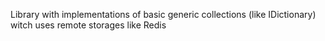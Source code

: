Library with implementations of basic generic collections (like IDictionary) witch uses remote storages like Redis
